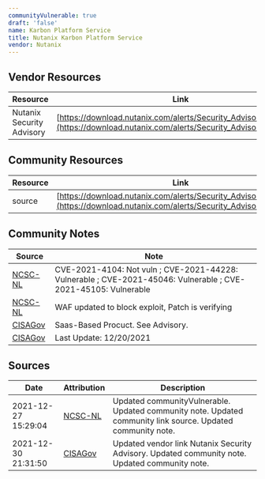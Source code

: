 ```yaml
---
communityVulnerable: true
draft: 'false'
name: Karbon Platform Service
title: Nutanix Karbon Platform Service
vendor: Nutanix
---
```


## Vendor Resources
| Resource | Link |
| --- | --- |
| Nutanix Security Advisory | [https://download.nutanix.com/alerts/Security_Advisory_0023.pdf](https://download.nutanix.com/alerts/Security_Advisory_0023.pdf) |

## Community Resources
| Resource | Link |
| --- | --- |
| source | [https://download.nutanix.com/alerts/Security_Advisory_0023.pdf](https://download.nutanix.com/alerts/Security_Advisory_0023.pdf) |

## Community Notes
| Source | Note |
| --- | --- |
| [NCSC-NL](https://github.com/NCSC-NL/log4shell/blob/main/software/README.md) | CVE-2021-4104: Not vuln ; CVE-2021-44228: Vulnerable ; CVE-2021-45046: Vulnerable ; CVE-2021-45105: Vulnerable </ul> |
| [NCSC-NL](https://github.com/NCSC-NL/log4shell/blob/main/software/README.md) | WAF updated to block exploit, Patch is verifying |
| [CISAGov](https://raw.githubusercontent.com/cisagov/log4j-affected-db/develop/README.md) | Saas-Based Procuct.  See Advisory. |
| [CISAGov](https://raw.githubusercontent.com/cisagov/log4j-affected-db/develop/README.md) | Last Update: 12/20/2021 |

## Sources
| Date | Attribution | Description |
| --- | --- | --- |
| 2021-12-27 15:29:04 | [NCSC-NL](https://github.com/NCSC-NL/log4shell/blob/main/software/README.md) | Updated communityVulnerable. Updated community note. Updated community link source. Updated community note.  |
| 2021-12-30 21:31:50 | [CISAGov](https://raw.githubusercontent.com/cisagov/log4j-affected-db/develop/README.md) | Updated vendor link Nutanix Security Advisory. Updated community note. Updated community note.  |

